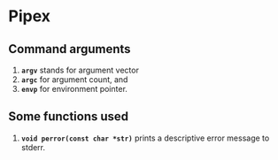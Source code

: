 # Pipex


## Command arguments
1. **```argv```** stands for argument vector
2. **```argc```** for argument count, and
3. **```envp```** for environment pointer.

## Some functions used
1. **```void perror(const char *str)```** prints a descriptive error message to stderr. 
